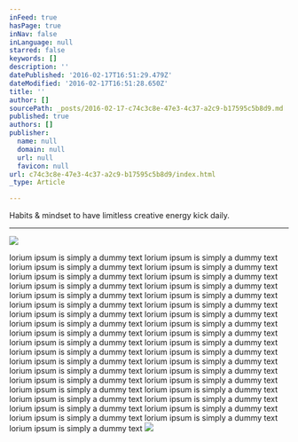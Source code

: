 ```yaml
---
inFeed: true
hasPage: true
inNav: false
inLanguage: null
starred: false
keywords: []
description: ''
datePublished: '2016-02-17T16:51:29.479Z'
dateModified: '2016-02-17T16:51:28.650Z'
title: ''
author: []
sourcePath: _posts/2016-02-17-c74c3c8e-47e3-4c37-a2c9-b17595c5b8d9.md
published: true
authors: []
publisher:
  name: null
  domain: null
  url: null
  favicon: null
url: c74c3c8e-47e3-4c37-a2c9-b17595c5b8d9/index.html
_type: Article

---
```

Habits & mindset to have limitless creative energy kick daily.

****
![](https://the-grid-user-content.s3-us-west-2.amazonaws.com/6da2ece8-eb6c-40d1-bd13-28981c36763a.png)

lorium ipsum is simply a dummy text lorium ipsum is simply a dummy text lorium ipsum is simply a dummy text lorium ipsum is simply a dummy text lorium ipsum is simply a dummy text lorium ipsum is simply a dummy text lorium ipsum is simply a dummy text lorium ipsum is simply a dummy text lorium ipsum is simply a dummy text lorium ipsum is simply a dummy text lorium ipsum is simply a dummy text lorium ipsum is simply a dummy text lorium ipsum is simply a dummy text lorium ipsum is simply a dummy text lorium ipsum is simply a dummy text lorium ipsum is simply a dummy text lorium ipsum is simply a dummy text lorium ipsum is simply a dummy text lorium ipsum is simply a dummy text lorium ipsum is simply a dummy text lorium ipsum is simply a dummy text lorium ipsum is simply a dummy text lorium ipsum is simply a dummy text lorium ipsum is simply a dummy text lorium ipsum is simply a dummy text lorium ipsum is simply a dummy text lorium ipsum is simply a dummy text lorium ipsum is simply a dummy text lorium ipsum is simply a dummy text lorium ipsum is simply a dummy text lorium ipsum is simply a dummy text lorium ipsum is simply a dummy text lorium ipsum is simply a dummy text lorium ipsum is simply a dummy text lorium ipsum is simply a dummy text lorium ipsum is simply a dummy text lorium ipsum is simply a dummy text ![](https://the-grid-user-content.s3-us-west-2.amazonaws.com/bbf7f05d-867f-4029-a617-679be2ca0712.png)
